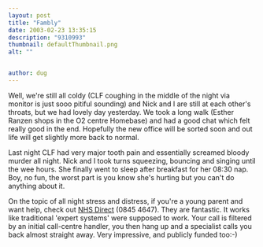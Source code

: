 ```yaml
---
layout: post
title: "Fambly"
date: 2003-02-23 13:35:15
description: "9310993"
thumbnail: defaultThumbnail.png
alt: ""


author: dug
---
```


<p>Well, we're still all coldy (CLF coughing in the middle of the night via monitor is just sooo pitiful sounding) and Nick and I are still at each other's throats, but we had lovely day yesterday. We took a long walk (Esther Ranzen shops in the O2 centre Homebase) and had a good chat which felt really good in the end. Hopefully the new office will be sorted soon and out life will get slightly more back to normal.</p>

<p>Last night <span class="caps">CLF </span>had very major tooth pain and essentially screamed bloody murder all night. Nick and I took turns squeezing, bouncing and singing until the wee hours. She finally went to sleep after breakfast for her 08:30 nap. Boy, no fun, the worst part is you know she's hurting but you can't do anything about it.</p>

<p>On the topic of all night stress and distress, if you're a young parent and want help, check out <a href="http://www.nhsdirect.nhs.uk/"><span class="caps">NHS</span> Direct</a> (0845 4647). They are fantastic. It works like traditional 'expert systems' were supposed to work. Your call is filtered by an initial call-centre handler, you then hang up and a specialist calls you back almost straight away. Very impressive, and publicly funded too:-)</p>
